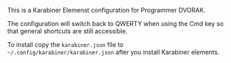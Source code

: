 This is a Karabiner Elemenst configuration for Programmer DVORAK.

The configuration will switch back to QWERTY when using the Cmd key so that general shortcuts are still accessible.

To install copy the `karabiner.json` file to  `~/.config/karabiner/karabiner.json` after you install Karabiner elements.
